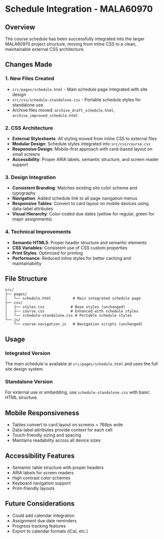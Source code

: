 # Schedule Integration - MALA60970

## Overview
The course schedule has been successfully integrated into the larger MALA60970 project structure, moving from inline CSS to a clean, maintainable external CSS architecture.

## Changes Made

### 1. **New Files Created**
- `src/pages/schedule.html` - Main schedule page integrated with site design
- `src/css/schedule-standalone.css` - Portable schedule styles for standalone use
- Archive files moved: `archive_draft_schedule.html`, `archive_improved_schedule.html`

### 2. **CSS Architecture**
- **External Stylesheets**: All styling moved from inline CSS to external files
- **Modular Design**: Schedule styles integrated into `src/css/course.css`
- **Responsive Design**: Mobile-first approach with card-based layout on small screens
- **Accessibility**: Proper ARIA labels, semantic structure, and screen reader support

### 3. **Design Integration**
- **Consistent Branding**: Matches existing site color scheme and typography
- **Navigation**: Added schedule link to all page navigation menus
- **Responsive Tables**: Convert to card layout on mobile devices using data-label attributes
- **Visual Hierarchy**: Color-coded due dates (yellow for regular, green for major assignments)

### 4. **Technical Improvements**
- **Semantic HTML5**: Proper header structure and semantic elements
- **CSS Variables**: Consistent use of CSS custom properties
- **Print Styles**: Optimized for printing
- **Performance**: Reduced inline styles for better caching and maintainability

## File Structure
```
src/
├── pages/
│   └── schedule.html          # Main integrated schedule page
├── css/
│   ├── styles.css            # Base styles (unchanged)
│   ├── course.css            # Enhanced with schedule styles
│   └── schedule-standalone.css # Portable schedule styles
└── js/
    └── course-navigation.js   # Navigation scripts (unchanged)
```

## Usage

### Integrated Version
The main schedule is available at `src/pages/schedule.html` and uses the full site design system.

### Standalone Version
For external use or embedding, use `schedule-standalone.css` with basic HTML structure.

## Mobile Responsiveness
- Tables convert to card layout on screens < 768px wide
- Data-label attributes provide context for each cell
- Touch-friendly sizing and spacing
- Maintains readability across all device sizes

## Accessibility Features
- Semantic table structure with proper headers
- ARIA labels for screen readers
- High contrast color schemes
- Keyboard navigation support
- Print-friendly layouts

## Future Considerations
- Could add calendar integration
- Assignment due date reminders
- Progress tracking features
- Export to calendar formats (iCal, etc.)
